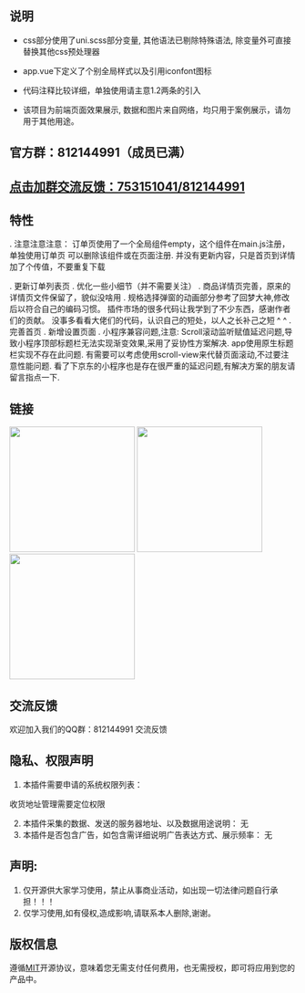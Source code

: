 ## 说明

- css部分使用了uni.scss部分变量, 其他语法已剔除特殊语法, 除变量外可直接替换其他css预处理器

- app.vue下定义了个别全局样式以及引用iconfont图标

- 代码注释比较详细，单独使用请主意1.2两条的引入

- 该项目为前端页面效果展示, 数据和图片来自网络，均只用于案例展示，请勿用于其他用途。


## 官方群：812144991（成员已满）

## [点击加群交流反馈：753151041/812144991](https://qm.qq.com)

## 特性

. 注意注意注意： 订单页使用了一个全局组件empty，这个组件在main.js注册，单独使用订单页 可以删除该组件或在页面注册. 并没有更新内容，只是首页到详情加了个传值，不要重复下载

. 更新订单列表页 . 优化一些小细节（并不需要关注）
. 商品详情页完善，原来的详情页文件保留了，貌似没啥用
. 规格选择弹窗的动画部分参考了回梦大神,修改后以符合自己的编码习惯。 插件市场的很多代码让我学到了不少东西，感谢作者们的贡献。 没事多看看大佬们的代码，认识自己的短处，以人之长补己之短 ^ ^
. 完善首页 . 新增设置页面 . 小程序兼容问题,注意: Scroll滚动监听赋值延迟问题,导致小程序顶部标题栏无法实现渐变效果,采用了妥协性方案解决. app使用原生标题栏实现不存在此问题. 有需要可以考虑使用scroll-view来代替页面滚动,不过要注意性能问题. 看了下京东的小程序也是存在很严重的延迟问题,有解决方案的朋友请留言指点一下.

## 链接

<img src="https://img-cdn-aliyun.dcloud.net.cn/stream/plugin_screens/6c7ae040-487f-11e9-807d-d3c1652a5630_0.jpg?v=1554129494" width="220" height="220" >
<img src="https://img-cdn-aliyun.dcloud.net.cn/stream/plugin_screens/6c7ae040-487f-11e9-807d-d3c1652a5630_1.jpg?v=1556459433" width="220" height="220" >
<br>
<img src="https://img-cdn-aliyun.dcloud.net.cn/stream/plugin_screens/6c7ae040-487f-11e9-807d-d3c1652a5630_2.jpg?v=1556630147" width="220" height="220" >
<br>

## 交流反馈

欢迎加入我们的QQ群：812144991 交流反馈

## 隐私、权限声明

1. 本插件需要申请的系统权限列表：

收货地址管理需要定位权限

2. 本插件采集的数据、发送的服务器地址、以及数据用途说明：
无
3. 本插件是否包含广告，如包含需详细说明广告表达方式、展示频率：
无
## 声明:

1. 仅开源供大家学习使用，禁止从事商业活动，如出现一切法律问题自行承担！！！
2. 仅学习使用,如有侵权,造成影响,请联系本人删除,谢谢。

## 版权信息

遵循[MIT](https://en.wikipedia.org/wiki/MIT_License)开源协议，意味着您无需支付任何费用，也无需授权，即可将应用到您的产品中。
